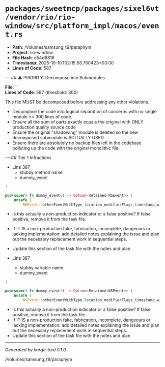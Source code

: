 # `packages/sweetmcp/packages/sixel6vt/vendor/rio/rio-window/src/platform_impl/macos/event.rs`

- **Path**: /Volumes/samsung_t9/paraphym
- **Project**: rio-window
- **File Hash**: e54d6818  
- **Timestamp**: 2025-10-10T02:15:58.700423+00:00  
- **Lines of Code**: 587

---## ⚠️ PRIORITY: Decompose into Submodules

**File**: ``  
**Lines of Code**: 587 (threshold: 300)

This file MUST be decomposed before addressing any other violations.

- Decompose the code into logical separation of concerns with no single module >= 300 lines of code. 
- Ensure all the sum of parts exactly equals the original with ONLY production quality source code
- Ensure the original "shadowing" module is deleted so the new decomposed submodule is ACTUALLY USED
- Ensure there are absolutely no backup files left in the codebase polluting up the code with the original monolithic file.

---## Tier 1 Infractions 


- Line 387
  - stubby method name
  - dummy_event

```rust
}

pub(super) fn dummy_event() -> Option<Retained<NSEvent>> {
    unsafe {
        NSEvent::otherEventWithType_location_modifierFlags_timestamp_windowNumber_context_subtype_data1_data2(
```

- is this actually a non-production indicator or a false positive? If false positive, remove it from the task file.
- If IT IS a non-production fake, fabrication, incomplete, dangeours or lacking implementation: add detailed notes explaining the issue and plan out the necessary replacement work in sequential steps. 
- Update this section of the task file with the notes and plan.


- Line 387
  - stubby variable name
  - dummy_event

```rust
}

pub(super) fn dummy_event() -> Option<Retained<NSEvent>> {
    unsafe {
        NSEvent::otherEventWithType_location_modifierFlags_timestamp_windowNumber_context_subtype_data1_data2(
```

- is this actually a non-production indicator or a false positive? If false positive, remove it from the task file.
- If IT IS a non-production fake, fabrication, incomplete, dangeours or lacking implementation: add detailed notes explaining the issue and plan out the necessary replacement work in sequential steps. 
- Update this section of the task file with the notes and plan.

---

*Generated by kargo-turd 0.1.0*

/Volumes/samsung_t9/paraphym